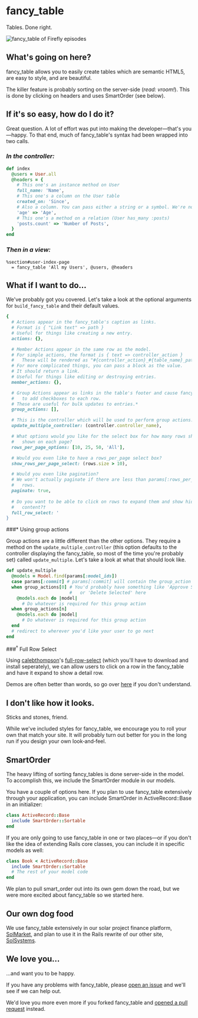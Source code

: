 fancy_table
===========

Tables. Done right.

![fancy_table of Firefly episodes](https://github.com/calebthompson/fancy_table/raw/master/firefly-episodes.png)

What's going on here?
---------------------

fancy_table allows you to easily create tables which are semantic HTML5, are
easy to style, and are beautiful.

The killer feature is probably sorting on the server-side (_read: vroom!_).
This is done by clicking on headers and uses SmartOrder (see below).

If it's so easy, how do I do it?
--------------------------------

Great question. A lot of effort was put into making the developer—that's
you—happy. To that end, much of fancy_table's syntax had been wrapped into two
calls.

### _In the controller:_

```ruby
def index
  @users = User.all
  @headers = {
    # This one's an instance method on User
    full_name: 'Name',
    # This one's a column on the User table
    created_on: 'Since',
    # Also a column. You can pass either a string or a symbol. We're not picky.
    'age' => 'Age',
    # This one's a method on a relation (User has_many :posts)
    'posts.count' => 'Number of Posts',
  }
end
```

### _Then in a view:_

```haml
%section#user-index-page
  = fancy_table 'All my Users', @users, @headers
```  

What if I want to do...
-----------------------

We've probably got you covered. Let's take a look at the optional arguments for
`build_fancy_table` and their default values.

```ruby
{
  # Actions appear in the fancy_table's caption as links.
  # Format is { "Link text" => path }
  # Useful for things like creating a new entry.
  actions: {},

  # Member Actions appear in the same row as the model.
  # For simple actions, the format is { text => controller_action }
  #   These will be rendered as "#{controller_action}_#{table_name}_path"
  # For more complicated things, you can pass a block as the value.
  # It should return a link.
  # Useful for things like editing or destroying entries.
  member_actions: {},

  # Group Actions appear as links in the table's footer and cause fancy_table
  #   to add checkboxes to each row.
  # These are useful for bulk updates to entries.*
  group_actions: [],

  # This is the controller which will be used to perform group actions.*
  update_multiple_controller: (controller.controller_name),

  # What options would you like for the select box for how many rows should be
  #   shown on each page?
  rows_per_page_options: [10, 25, 50, 'All'],

  # Would you even like to have a rows_per_page select box?
  show_rows_per_page_select: (rows.size > 10),

  # Would you even like pagination?
  # We won't actually paginate if there are less than params[:rows_per_page]
  #   rows.
  paginate: true,
  
  # Do you want to be able to click on rows to expand them and show hidden
  #   content?†
  full_row_select: '
}
```

###* Using group actions

Group actions are a little different than the other options. They require a
method on the `update_multiple_controller` (this option defaults to the
controller displaying the fancy_table, so most of the time you're probably set)
called `update_multiple`. Let's take a look at what that should look like.

```ruby
def update_multiple
  @models = Model.find(params[:model_ids])
  case params[:commit] # params[:commit] will contain the group_action
  when group_actions[0] # You'd probably have something like 'Approve Selected'
                        #   or 'Delete Selected' here
    @models.each do |model|
      # Do whatever is required for this group action
  when group_actions[n]
    @models.each do |model|
      # Do whatever is required for this group action
  end
  # redirect to wherever you'd like your user to go next
end
```

###<sup>†</sup> Full Row Select

Using [calebthompson](https://github.com/calebthompson)'s
[full-row-select](https://github.com/calebthompson/full-row-select) (which
you'll have to download and install seperately), we can allow users to click on
a row in the fancy_table and have it expand to show a detail row.

Demos are often better than words, so go over
[here](http://www.jankoatwarpspeed.com/examples/expandable-rows/)
if you don't understand.

I don't like how it looks.
--------------------------

Sticks and stones, friend.

While we've included styles for fancy_table, we encourage you to roll your own
that match your site. It will probably turn out better for you in the long run
if you design your own look‐and‐feel.

SmartOrder
----------

The heavy lifting of sorting fancy_tables is done server-side in the model.
To accomplish this, we include the SmartOrder module in our models.

You have a couple of options here. If you plan to use fancy_table extensively
through your application, you can include SmartOrder in ActiveRecord::Base in
an initializer:

```ruby
class ActiveRecord::Base
  include SmartOrder::Sortable
end
```

If you are only going to use fancy_table in one or two places—or if you don't
like the idea of extending Rails core classes, you can include it in specific
models as well:

```ruby
class Book < ActiveRecord::Base
  include SmartOrder::Sortable
  # The rest of your model code
end
```

We plan to pull smart_order out into its own gem down the road, but we were more
excited about fancy_table so we started here.

Our own dog food
----------------

We use fancy_table extensively in our solar project finance platform,
[SolMarket](http://solmarket.com), and plan to use it in the Rails rewrite of
our other site, [SolSystems](http://solsystemscompany.com).

We love you...
--------------

...and want you to be happy.

If you have any problems with fancy_table, please
[open an issue](https://github.com/solsystems/fancy_table/issues/new) and we'll
see if we can help out.

We'd love you more even more if you forked fancy_table and
[opened a pull request](https://github.com/solsystems/pull/new) instead.
